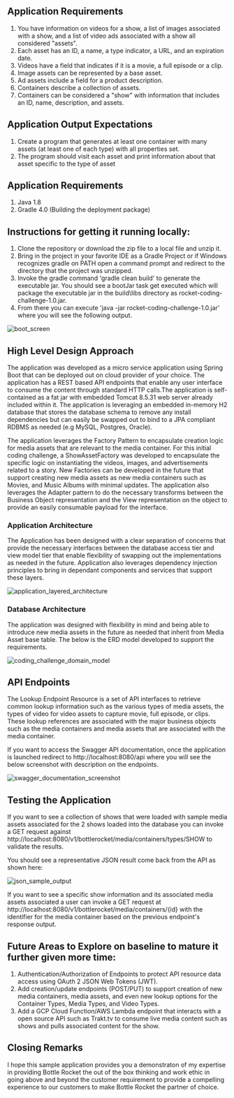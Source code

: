 ## Application Requirements

1. You have information on videos for a show, a list of images associated with a show, and a list of video ads associated with a show all considered "assets".
2. Each asset has an ID, a name, a type indicator, a URL, and an expiration date.
3. Videos have a field that indicates if it is a movie, a full episode or a clip.
4. Image assets can be represented by a base asset.
5. Ad assets include a field for a product description.
6. Containers describe a collection of assets.
7. Containers can be considered a "show" with information that includes an ID, name, description, and assets.

## Application Output Expectations

1. Create a program that generates at least one container with many assets (at least one of each type) with all properties set.
2. The program should visit each asset and print information about that asset specific to the type of asset 

## Application Requirements
1. Java 1.8
2. Gradle 4.0 (Building the deployment package)

## Instructions for getting it running locally:
1. Clone the repository or download the zip file to a local file and unzip it.
2. Bring in the project in your favorite IDE as a Gradle Project or if Windows recognizes gradle on PATH open a command prompt and redirect to the directory that the project was unzipped.
3. Invoke the gradle command 'gradle clean build' to generate the executable jar. You should see a bootJar task get executed which will package the executable jar in the build\libs directory as rocket-coding-challenge-1.0.jar. 
4. From there you can execute 'java -jar rocket-coding-challenge-1.0.jar' where you will see the following output.

![boot_screen](https://user-images.githubusercontent.com/26190211/40958165-e74d9706-685d-11e8-924d-18b0e234f383.GIF)

## High Level Design Approach

The application was developed as a micro service application using Spring Boot that can be deployed out on cloud provider of your choice. The application has a REST based API endpoints that enable any user interface to consume the content through standard HTTP calls.The application is self-contained as a fat jar with embedded Tomcat 8.5.31 web server already included within it. The application is leveraging an embedded in-memory H2 database that stores the database schema to remove any install dependencies but can easily be swapped out to bind to a JPA compliant RDBMS as needed (e.g MySQL, Postgres, Oracle).

The application leverages the Factory Pattern to encapsulate creation logic for media assets that are relevant to the media container. For this initial coding challenge, a ShowAssetFactory was developed to encapsulate the specific logic on instantiating the videos, images, and advertisements related to a story. New Factories can be developed in the future that support creating new media assets as new media containers such as Movies, and Music Albums with minimal updates. The application also leverages the Adapter pattern to do the necessary transforms between the Business Object representation and the View representation on the object to provide an easily consumable payload for the interface. 

### Application Architecture

The Application has been designed with a clear separation of concerns that provide the necessary interfaces between the database access tier and view model tier that enable flexibility of swapping out the implementations as needed in the future. Application also leverages dependency injection principles to bring in dependant components and services that support these layers.

![application_layered_architecture](https://user-images.githubusercontent.com/26190211/40993385-2016e2fc-68bf-11e8-9195-4571d7fc57f8.PNG)

### Database Architecture

The application was designed with flexibility in mind and being able to introduce new media assets in the future as needed that inherit from Media Asset base table. The below is the ERD model developed to support the requirements.

![coding_challenge_domain_model](https://user-images.githubusercontent.com/26190211/40994382-a6468182-68c1-11e8-9590-566ddd4df351.PNG)

## API Endpoints

The Lookup Endpoint Resource is a set of API interfaces to retrieve common lookup information such as the various types of media assets, the types of video for video assets to capture movie, full episode, or clips. These lookup references are associated with the major business objects such as the media containers and media assets that are associated with the media container.

If you want to access the Swagger API documentation, once the application is launched redirect to http://localhost:8080/api where you will see the below screenshot with description on the endpoints.

![swagger_documentation_screenshot](https://user-images.githubusercontent.com/26190211/40956978-7d29750c-6858-11e8-8e93-316426090911.GIF)

## Testing the Application

If you want to see a collection of shows that were loaded with sample media assets associated for the 2 shows loaded into the database you can invoke a GET request against http://localhost:8080/v1/bottlerocket/media/containers/types/SHOW to validate the results.

You should see a representative JSON result come back from the API as shown here:

![json_sample_output](https://user-images.githubusercontent.com/26190211/40957789-3e942e82-685c-11e8-98f9-e2a7e3c91486.GIF)

If you want to see a specific show information and its associated media assets associated a user can invoke a GET request at http://localhost:8080/v1/bottlerocket/media/containers/{id} with the identifier for the media container based on the previous endpoint's response output.

## Future Areas to Explore on baseline to mature it further given more time:

1. Authentication/Authorization of Endpoints to protect API resource data access using OAuth 2 JSON Web Tokens (JWT).
2. Add creation/update endpoints (POST/PUT) to support creation of new media containers, media assets, and even new lookup options for the Container Types, Media Types, and Video Types.
3. Add a GCP Cloud Function/AWS Lambda endpoint that interacts with a open source API such as Trakt.tv to consume live media content such as shows and pulls associated content for the show. 

## Closing Remarks

I hope this sample application provides you a demonstraton of my expertise in providing Bottle Rocket the out of the box thinking and work ethic in going above and beyond the customer requirement to provide a compelling experience to our customers to make Bottle Rocket the partner of choice.
